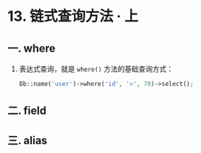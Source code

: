 # 13. 链式查询方法 · 上

## 一. where

1. 表达式查询，就是 `where()` 方法的基础查询方式：

   ```php
   Db::name('user')->where('id', '>', 70)->select();
   ```

   

## 二. field

## 三. alias